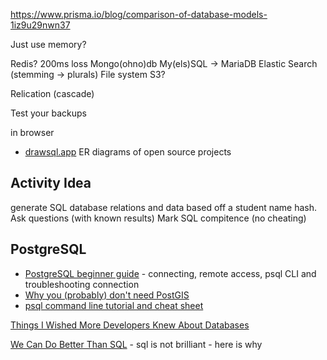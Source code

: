 https://www.prisma.io/blog/comparison-of-database-models-1iz9u29nwn37

Just use memory?

Redis?
200ms loss
Mongo(ohno)db
My(els)SQL -> MariaDB
Elastic Search (stemming -> plurals)
File system
S3?

Relication (cascade)

Test your backups


in browser

* [drawsql.app](https://drawsql.app/templates) ER diagrams of open source projects

Activity Idea
-------------

generate SQL database relations and data based off a student name hash.
Ask questions (with known results)
Mark SQL compitence (no cheating)

PostgreSQL
----------

* [PostgreSQL beginner guide](https://knowledgepill.it/posts/postgresql-basics-guide/) - connecting, remote access, psql CLI and troubleshooting connection
* [Why you (probably) don't need PostGIS](https://blog.rebased.pl/2020/04/07/why-you-probably-dont-need-postgis)
* [psql command line tutorial and cheat sheet](https://tomcam.github.io/postgres/)



[Things I Wished More Developers Knew About Databases](https://medium.com/@rakyll/things-i-wished-more-developers-knew-about-databases-2d0178464f78)

[We Can Do Better Than SQL](https://edgedb.com/blog/we-can-do-better-than-sql/) - sql is not brilliant - here is why
